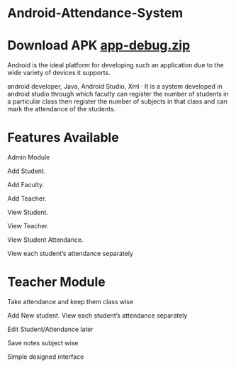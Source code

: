 # Android-Attendance-System
# Download APK [app-debug.zip](https://github.com/3mdikram/Android-Attendance-A/files/6306179/app-debug.zip)

 

Android is the ideal platform for developing such an application due to the wide variety of devices it supports.

android developer, Java, Android Studio, Xml ·
It is a system developed in android studio through which
faculty can register the number of students in a particular
class then register the number of subjects in that class and can mark the attendance of the students.

# Features Available

Admin Module

Add Student.

Add Faculty.

Add Teacher.

View Student.

View Teacher.

View Student Attendance.

View each student’s attendance separately

# Teacher Module

Take attendance and keep them class wise

Add New student. View each student’s attendance separately

Edit Student/Attendance later

Save notes subject wise

Simple  designed interface

